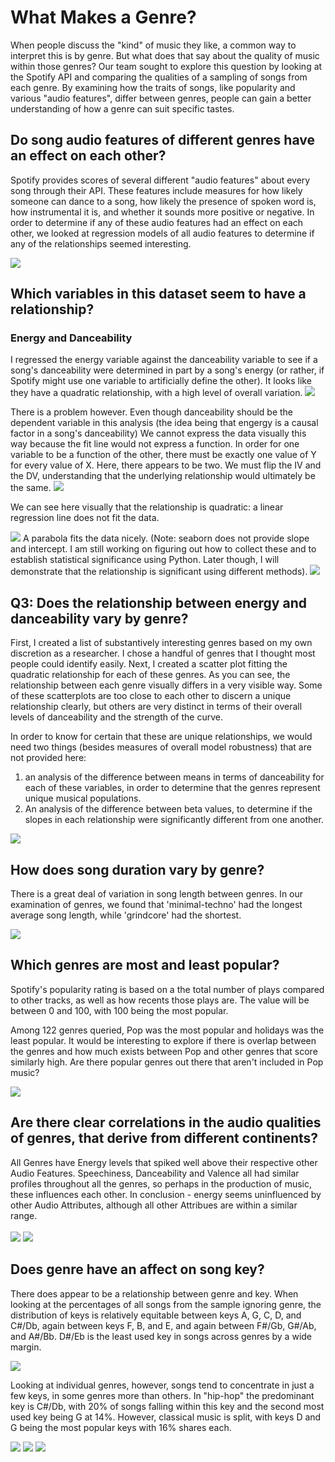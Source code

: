 # What Makes a Genre?
When people discuss the "kind" of music they like, a common way to interpret this is by genre. But what does that say about the quality of music within those genres? Our team sought to explore this question by looking at the Spotify API and comparing the qualities of a sampling of songs from each genre. By examining how the traits of songs, like popularity and various "audio features", differ between genres, people can gain a better understanding of how a genre can suit specific tastes.

## Do song audio features of different genres have an effect on each other?
Spotify provides scores of several different "audio features" about every song through their API. These features include measures for how likely someone can dance to a song, how likely the presence of spoken word is, how instrumental it is, and whether it sounds more positive or negative. In order to determine if any of these audio features had an effect on each other, we looked at regression models of all audio features to determine if any of the relationships seemed interesting.

<img src="/group_project/Final_project/outputs/all_scatters.png">

## Which variables in this dataset seem to have a relationship?
<h3> Energy and Danceability</h3>
I regressed the energy variable against the danceability variable to see if a song's danceability were determined in part by a song's energy (or rather, if Spotify might use one variable to artificially define the other). It looks like they have a quadratic relationship, with a high level of overall variation.
<img src="/group_project/Final_project/outputs/scatterDanceability_Energy.png">

There is a problem however. Even though danceability should be the dependent variable in this analysis (the idea being that engergy is a causal factor in a song's danceability) We cannot express the data visually this way because the fit line would not express a function. In order for one variable to be a function of the other, there must be exactly one value of Y for every value of X. Here, there appears to be two. We must flip the IV and the DV, understanding that the underlying relationship would ultimately be the same.
<img src="/group_project/Final_project/outputs/scatterDanceability_Energy.png">

We can see here visually that the relationship is quadratic: a linear regression line does not fit the data.

<img src="/group_project/Final_project/outputs/regressEnergy_Danceability.png">
A parabola fits the data nicely.
(Note: seaborn does not provide slope and intercept. I am still working on figuring out how to collect these and to establish statistical significance using Python. Later though, I will demonstrate that the relationship is significant using different methods).
<img src="/group_project/Final_project/outputs/snsenergy_dance_parabola.png">

<h2> Q3: Does the relationship between energy and danceability vary by genre?</h2>
First, I created a list of substantively interesting genres based on my own discretion as a researcher. I chose a handful of genres that I thought most people could identify easily. Next, I created a scatter plot fitting the quadratic relationship for each of these genres. As you can see, the relationship between each genre visually differs in a very visible way. Some of these scatterplots are too close to each other to discern a unique relationship clearly, but others are very distinct in terms of their overall levels of danceability and the strength of the curve.

In order to know for certain that these are unique relationships, we would need two things (besides measures of overall model robustness) that are not provided here:
1. an analysis of the difference between means in terms of danceability for each of these variables, in order to determine that the genres represent unique musical populations.
2. An analysis of the difference between beta values, to determine if the slopes in each relationship were significantly different from one another.
<img src="/group_project/Final_project/outputs/snsgenrelist_parabolas.png">

## How does song duration vary by genre?
There is a great deal of variation in song length between genres. In our examination of genres, we found that 'minimal-techno' had the longest average song length, while 'grindcore' had the shortest.

<img src="/group_project/Final_project/outputs/Average_duration_bar_graph.png">

## Which genres are most and least popular?
Spotify's popularity rating is based on a the total number of plays compared to other tracks, as well as how recents those plays are. The value will be between 0 and 100, with 100 being the most popular.

Among 122  genres queried, Pop was the most popular and holidays was the least popular. It would be interesting to explore if there is overlap between the genres and how much exists between Pop and other genres that score similarly high. Are there popular genres out there that aren't included in Pop music?

<img src="/group_project/Final_project/outputs/Average_popularity_bar_graph.png">

## Are there clear correlations in the audio qualities of genres, that derive from different continents?
All Genres have Energy levels that spiked well above their respective other Audio Features. Speechiness, Danceability and Valence all had similar profiles throughout all the genres, so perhaps in the production of music, these influences each other. In conclusion - energy seems uninfluenced by other Audio Attributes, although all other Attribues are within a similar range.<br><br>
<img src="/group_project/Final_project/outputs/Asian_Genre_Audio_Attributes.png">
<img src="/group_project/Final_project/outputs/European_Genre_Audio_Attributes.png">

## Does genre have an affect on song key?
There does appear to be a relationship between genre and key. When looking at the percentages of all songs from the sample ignoring genre, the distribution of keys is relatively equitable between keys A, G, C, D, and C#/Db, again between keys F, B, and E, and again between F#/Gb, G#/Ab, and A#/Bb. D#/Eb is the least used key in songs across genres by a wide margin.

<img src="/group_project/Final_project/outputs/spotify_keys.png">

Looking at individual genres, however, songs tend to concentrate in just a few keys, in some genres more than others. In "hip-hop" the predominant key is C#/Db, with 20% of songs falling within this key and the second most used key being G at 14%. However, classical music is split, with keys D and G being the most popular keys with 16% shares each.

<img src="/group_project/Final_project/outputs/classical_keys.png">
<img src="/group_project/Final_project/outputs/death-metal_keys.png">
<img src="/group_project/Final_project/outputs/hip-hop_keys.png">
